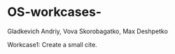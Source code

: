 # OS-workcases-
Gladkevich Andriy, Vova Skorobagatko, Max Deshpetko

Workcase1: Create a small cite.

